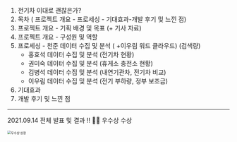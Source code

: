 1. 전기차 이대로 괜찮은가? 
2. 목차 ( 프로젝트 개요 - 프로세싱 - 기대효과-개발 후기 및 느낀 점)
3. 프로젝트 개요 - 기획 배경 및 목표 (+ 기사 자료)
4. 프로젝트 개요 - 구성원 및 역할
5. 프로세싱 - 천준 데이터 수집 및 분석 ( +이우림 워드 클라우드) (검색량)
      - 홍효석 데이터 수집 및 분석 (전기차 현황)
      - 권미숙 데이터 수집 및 분석 (휴게소 충전소 현황)
      - 김병석 데이터 수집 및 분석 (내연기관차, 전기차 비교)
      - 이우림 데이터 수집 및 분석 (전기 부하량, 정부 보조금)
6. 기대효과
7. 개발 후기 및 느낀 점



---

2021.09.14 전체 발표 및 결과 !! 👏👏 우수상 수상

<img src="/Users/user/Library/Application Support/typora-user-images/스크린샷 2021-09-15 오후 1.50.43.png" alt="우수상 상장" style="zoom:50%;" />
